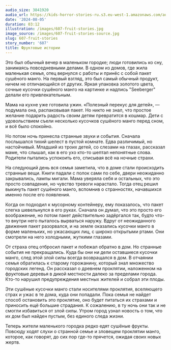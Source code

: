 ```yaml
---
audio_size: 3841920
audio_url: https://kids-horror-stories-ru.s3.eu-west-1.amazonaws.com/audio/607-fruit-stories.mp3
date: '2024-08-05'
duration: 03:12
illustration: /images/607-fruit-stories.jpg
image_source: /images/607-fruit-stories-source.jpg
slug: 607-fruit-stories
story_number: '607'
title: Фруктовые истории
---
```


Это был обычный вечер в маленьком городке; люди готовились ко сну, занимаясь повседневными делами. В одном из домов, где жила маленькая семья, отец вернулся с работы и принёс с собой пакет сушёного манго. На первый взгляд, это был самый обычный продукт, ничем не отличающийся от других. Яркая упаковка золотого цвета, сочные кусочки сушёного манго на картинке и надпись "Seeberger" делали его привлекательным.

Мама на кухне уже готовила ужин. «Полезный перекус для детей», — подумала она, распаковывая пакет. Но никто не знал, что простое желание подарить радость своим детям превратится в кошмар. Дети с удовольствием съели несколько кусочков сушёного манго перед сном, и всё было спокойно.

Но потом ночь принесла странные звуки и события. Сначала послышался тихий шелест в пустой комнате. Едва различимый, но настойчивый. Младший из троих детей, со слезами на глазах, рассказал маме, что слышал, как в его ухо кто-то шептал непонятные слова. Родители пытались успокоить его, списывая всё на ночные страхи.

На следующий день вся семья заметила, что в доме стали происходить странные вещи. Книги падали с полок сами по себе, двери неожиданно закрывались, лампы мигали. Мама уверяла себя и остальных, что это просто совпадения, но чувство тревоги нарастало. Тогда отец решил выкинуть пакет сушёного манго, вспомнив о странностях, начавшихся именно после его появления.

Когда он подходил к мусорному контейнеру, ему показалось, что пакет слегка шевельнулся в его руках. Сначала он думал, что это просто его воображение, но потом пакет действительно задёргался так, будто что-то внутри него пыталось вырваться наружу. Вдруг от неожиданного движения пакет разорвался, и на земле оказались кусочки манго в форме маленьких, но ужасающих лиц, с широко открытыми ртами. Они смотрели на него холодными, жуткими глазами.

От страха отец отбросил пакет и побежал обратно в дом. Но странные события не прекращались. Куда бы они ни дели оставшиеся кусочки манго, след этой злой силы всегда возвращался в дом. В отчаянии семья обратилась к старому горожанину, который знал множество городских легенд. Он рассказал о древнем проклятии, наложенном на фруктовые деревья в дикой местности далеко за пределами города. Кто-то нарушил предупреждения местных жителей и собрал эти плоды.

Эти сушёные кусочки манго стали носителями проклятия, вселяющего страх и ужас в те дома, куда они попадали. Пока семья не найдет способ остановить это проклятие, оно будет питаться их страхами и приносить ещё большие страдания. К сожалению, в ту ночь они так и не смогли избавиться от злой силы. Утром город узнал новость о том, что их дом был найден пустым, без единого следа жизни.

Теперь жители маленького городка редко едят сушёные фрукты. Повсюду ходят слухи о странной семье и зловещем проклятии манго, которое, как говорят, до сих пор где-то прячется, ожидая своих новых жертв.